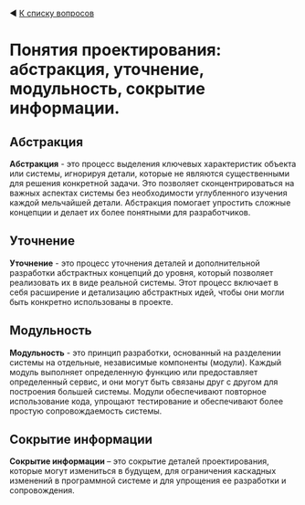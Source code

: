 ◀ [К списку вопросов](../README.md)

# Понятия проектирования: абстракция, уточнение, модульность, сокрытие информации.

## Абстракция

**Абстракция** - это процесс выделения ключевых характеристик объекта или системы, игнорируя детали, которые не являются существенными для решения конкретной задачи. Это позволяет сконцентрироваться на важных аспектах системы без необходимости углубленного изучения каждой мельчайшей детали. Абстракция помогает упростить сложные концепции и делает их более понятными для разработчиков.

## Уточнение

**Уточнение** - это процесс уточнения деталей и дополнительной разработки абстрактных концепций до уровня, который позволяет реализовать их в виде реальной системы. Этот процесс включает в себя расширение и детализацию абстрактных идей, чтобы они могли быть конкретно использованы в проекте.

## Модульность

**Модульность** - это принцип разработки, основанный на разделении системы на отдельные, независимые компоненты (модули). Каждый модуль выполняет определенную функцию или предоставляет определенный сервис, и они могут быть связаны друг с другом для построения большей системы. Модули обеспечивают повторное использование кода, упрощают тестирование и обеспечивают более простую сопровождаемость системы.

## Сокрытие информации

**Сокрытие информации** – это сокрытие деталей проектирования, которые могут измениться в будущем, для ограничения каскадных изменений в программной системе и для упрощения ее разработки и сопровождения.